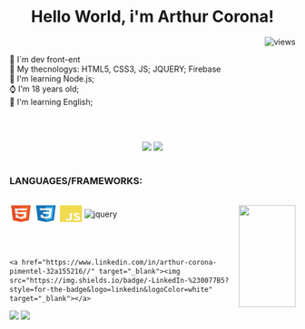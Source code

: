 ## <h1 align="center"> Hello World, i'm Arthur Corona! </h1>
<div position="absolute">
 <p align="right"> <img src="https://komarev.com/ghpvc/?username=arthurcorona&label=Profile%20views&color=0e75b6&style=flat" alt="views" /> </p>
 <!--  <a href="">summary</a>  -->
 💼 I´m dev front-ent<br>
 💼 My thecnologys: HTML5, CSS3, JS; JQUERY; Firebase<br>
 📗 I'm learning Node.js;<br>
 ⌚️ I'm 18 years old;<br>
 📗 I'm learning English;<br>

</div>

<br><br>

<div align="center">
    <img height="180em" src="https://github-readme-stats.vercel.app/api?username=arthurcorona&show_icons=true&theme=tokyonight&include_all_commits=true&count_private=true"/>
  <img height="180em" src="https://github-readme-stats.vercel.app/api/top-langs/?username=arthurcorona&layout=compact&langs_count=7&theme=tokyonight"/>
   
</div>
 <br>
 
###     LANGUAGES/FRAMEWORKS:

<div style="display: inline_block"><br>

  <img align="center" alt="HTML" height="30" width="40" src="https://raw.githubusercontent.com/devicons/devicon/master/icons/html5/html5-original.svg">
  <img align="center" alt="CSS" height="30" width="40" src="https://raw.githubusercontent.com/devicons/devicon/master/icons/css3/css3-original.svg">
  <img align="center" alt="Js" height="30" width="40" src="https://raw.githubusercontent.com/devicons/devicon/master/icons/javascript/javascript-plain.svg">
  <img align="center" height="30" width="40" alt="jquery" src="https://cdn.jsdelivr.net/gh/devicons/devicon/icons/jquery/jquery-original.svg">   
<img align="right" height="180em" src="https://user-images.githubusercontent.com/95508790/170790282-d5bde697-7043-4341-a3c7-0c37a43f82e3.gif" width="100px"/>

</div>

 <br><br>
 
    <a href="https://www.linkedin.com/in/arthur-corona-pimentel-32a155216//" target="_blank"><img src="https://img.shields.io/badge/-LinkedIn-%230077B5?style=for-the-badge&logo=linkedin&logoColor=white" target="_blank"></a> 
  <a href="https://instagram.com/arthurcorona_" target="_blank"><img src="https://img.shields.io/badge/-Instagram-%23E4405F?style=for-the-badge&logo=instagram&logoColor=white" target="_blank"></a>
  <a href ="mailto:coronaggp@gmail.com"><img src="https://img.shields.io/badge/-Gmail-%23333?style=for-the-badge&logo=gmail&logoColor=white" target="_blank"></a>



 
